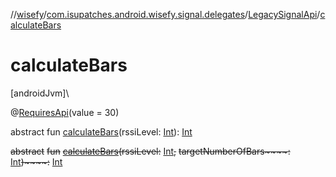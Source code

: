 //[wisefy](../../../index.md)/[com.isupatches.android.wisefy.signal.delegates](../index.md)/[LegacySignalApi](index.md)/[calculateBars](calculate-bars.md)

# calculateBars

[androidJvm]\

@[RequiresApi](https://developer.android.com/reference/kotlin/androidx/annotation/RequiresApi.html)(value = 30)

abstract fun [calculateBars](calculate-bars.md)(rssiLevel: [Int](https://kotlinlang.org/api/latest/jvm/stdlib/kotlin/-int/index.html)): [Int](https://kotlinlang.org/api/latest/jvm/stdlib/kotlin/-int/index.html)

~~abstract~~ ~~fun~~ [~~calculateBars~~](calculate-bars.md)~~(~~~~rssiLevel~~~~:~~ [Int](https://kotlinlang.org/api/latest/jvm/stdlib/kotlin/-int/index.html)~~,~~ ~~targetNumberOfBars~~~~:~~ [Int](https://kotlinlang.org/api/latest/jvm/stdlib/kotlin/-int/index.html)~~)~~~~:~~ [Int](https://kotlinlang.org/api/latest/jvm/stdlib/kotlin/-int/index.html)
